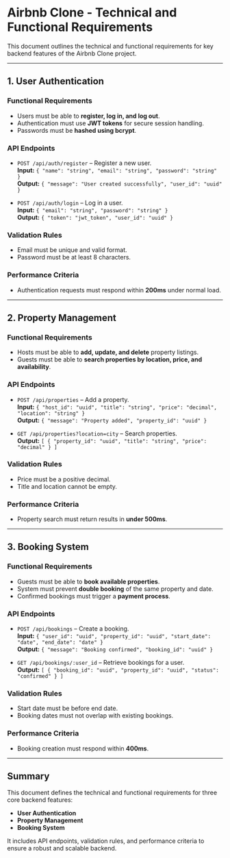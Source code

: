 # Airbnb Clone - Technical and Functional Requirements

This document outlines the technical and functional requirements for key backend features of the Airbnb Clone project.

---

## 1. User Authentication

### Functional Requirements
- Users must be able to **register, log in, and log out**.
- Authentication must use **JWT tokens** for secure session handling.
- Passwords must be **hashed using bcrypt**.

### API Endpoints
- `POST /api/auth/register` – Register a new user.  
  **Input:** `{ "name": "string", "email": "string", "password": "string" }`  
  **Output:** `{ "message": "User created successfully", "user_id": "uuid" }`  

- `POST /api/auth/login` – Log in a user.  
  **Input:** `{ "email": "string", "password": "string" }`  
  **Output:** `{ "token": "jwt_token", "user_id": "uuid" }`  

### Validation Rules
- Email must be unique and valid format.  
- Password must be at least 8 characters.  

### Performance Criteria
- Authentication requests must respond within **200ms** under normal load.  

---

## 2. Property Management

### Functional Requirements
- Hosts must be able to **add, update, and delete** property listings.  
- Guests must be able to **search properties by location, price, and availability**.

### API Endpoints
- `POST /api/properties` – Add a property.  
  **Input:** `{ "host_id": "uuid", "title": "string", "price": "decimal", "location": "string" }`  
  **Output:** `{ "message": "Property added", "property_id": "uuid" }`  

- `GET /api/properties?location=city` – Search properties.  
  **Output:** `[ { "property_id": "uuid", "title": "string", "price": "decimal" } ]`  

### Validation Rules
- Price must be a positive decimal.  
- Title and location cannot be empty.  

### Performance Criteria
- Property search must return results in **under 500ms**.  

---

## 3. Booking System

### Functional Requirements
- Guests must be able to **book available properties**.  
- System must prevent **double booking** of the same property and date.  
- Confirmed bookings must trigger a **payment process**.  

### API Endpoints
- `POST /api/bookings` – Create a booking.  
  **Input:** `{ "user_id": "uuid", "property_id": "uuid", "start_date": "date", "end_date": "date" }`  
  **Output:** `{ "message": "Booking confirmed", "booking_id": "uuid" }`  

- `GET /api/bookings/:user_id` – Retrieve bookings for a user.  
  **Output:** `[ { "booking_id": "uuid", "property_id": "uuid", "status": "confirmed" } ]`  

### Validation Rules
- Start date must be before end date.  
- Booking dates must not overlap with existing bookings.  

### Performance Criteria
- Booking creation must respond within **400ms**.  

---

## Summary
This document defines the technical and functional requirements for three core backend features:  
- **User Authentication**  
- **Property Management**  
- **Booking System**

It includes API endpoints, validation rules, and performance criteria to ensure a robust and scalable backend.

